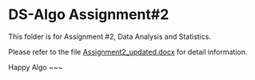 # DS-Algo Assignment#2



This folder is for Assignment #2, Data Analysis and Statistics.



Please refer to the file  [Assignment2_updated.docx](Assignment2_updated.docx)  for detail information.



Happy Algo ~~~ 